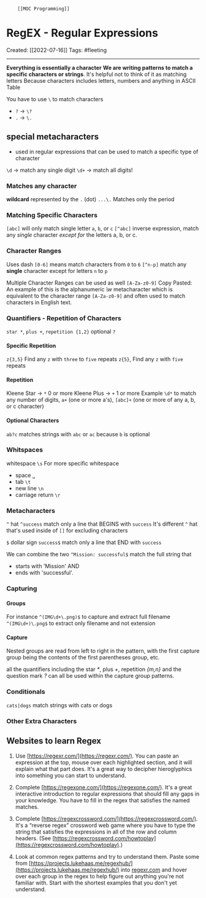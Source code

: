         [[MOC Programming]]

# RegEX - Regular Expressions
Created:  [[2022-07-16]]
Tags: #fleeting 

---
**Everything is essentially a character**
**We are writing patterns to match a specific characters or strings**.
It's helpful not to think of it as matching letters
Because characters includes letters, numbers and anything in ASCII Table


You have to use `\` to match characters
- `?` -> `\?`
- `.` -> `\.`

## special metacharacters
- used in regular expressions that can be used to match a specific type of character

`\d` -> match any single digit
`\d+` -> match all digits!


### Matches any character
**wildcard** represented by the `.` (dot)
`...\.` Matches only the period

### Matching Specific Characters
`[abc]` will only match single letter `a`, `b`, or `c` 
`[^abc]` inverse expression, match any _single_ character _except for_ the letters a, b, or c.


### Character Ranges
Uses dash
`[0-6]` means match characters from `0` to `6`
`[^n-p]` match any **single** character except for letters `n` to `p`

Multiple Character Ranges can be used as well
`[A-Za-z0-9]` 
Copy Pasted: An example of this is the alphanumeric _\w_ metacharacter which is equivalent to the character range `[A-Za-z0-9]` and often used to match characters in English text.


### Quantifiers - Repetition of Characters 
`star *`, 
`plus +`, 
`repetition {1,2}` 
optional `?`

#### Specific Repetition
`z{3,5}` Find any `z` with  `three` to `five` repeats 
`z{5}`, Find any `z` with `five` repeats

#### Repetition
Kleene Star -> `*` 0 or more 
Kleene Plus -> `+` 1 or more
Example
`\d*` to match any number of digits,
`a+` (one or more a's), 
`[abc]+` (one or more of any a, b, or c character)

#### Optional Characters
`ab?c`
matches strings with `abc` or `ac`
because `b` is optional


### Whitspaces 
whitespace `\s`
For more specific whitespace
- space `␣`
- tab `\t`
- new line `\n`
- carriage return `\r`  


### Metacharacters
`^` hat
`^success` match only a line that BEGINS with  `success`
It's different `^` hat that's used inside of `[]` for excluding characters

`$` dollar sign
`success$` match only a line that END with `success`

We can combine the two
`^Mission: successful$`
match the full string that 
- starts with 'Mission' AND
- ends with 'successful'.


### Capturing 
#### Groups
For instance
`^(IMG\d+\.png)$`  to capture and extract full filename
`^(IMG\d+)\.png$` to extract only filename and not extension

#### Capture
Nested groups are read from left to right in the pattern, 
with the first capture group being the contents of the first parentheses group, etc.


all the quantifiers including the star _*_, plus _+_, repetition _{m,n}_ and the question mark _?_ can all be used within the capture group patterns.


### Conditionals
`cats|dogs` 
match strings with cats or dogs


### Other Extra Characters



## Websites to learn Regex
1.  Use [https://regexr.com/](https://regexr.com/). You can paste an expression at the top, mouse over each highlighted section, and it will explain what that part does. It's a great way to decipher hieroglyphics into something you can start to understand.
        
1.  Complete [https://regexone.com/](https://regexone.com/). It's a great interactive introduction to regular expressions that should fill any gaps in your knowledge. You have to fill in the regex that satisfies the named matches.
    
3.  Complete [https://regexcrossword.com/](https://regexcrossword.com/). It's a “reverse regex” crossword web game where you have to type the string that satisfies the expressions in all of the row and column headers. (See [https://regexcrossword.com/howtoplay](https://regexcrossword.com/howtoplay).)
    
4.  Look at common regex patterns and try to understand them. Paste some from [https://projects.lukehaas.me/regexhub/](https://projects.lukehaas.me/regexhub/) into [regexr.com](https://regexr.com) and hover over each group in the regex to help figure out anything you're not familiar with. Start with the shortest examples that you don't yet understand.

